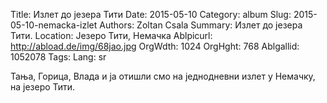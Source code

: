Title: Излет до језера Тити
Date: 2015-05-10
Category: album
Slug: 2015-05-10-nemacka-izlet
Authors: Zoltan Csala
Summary: Излет до језера Тити.
Location: Језеро Тити, Немачка
Ablpicurl: http://abload.de/img/68jao.jpg
OrgWdth: 1024
OrgHght: 768
Ablgallid: 1052078
Tags:
Lang: sr

Тања, Горица, Влада и ја отишли смо на једнодневни излет у Немачку, на језеро Тити.
